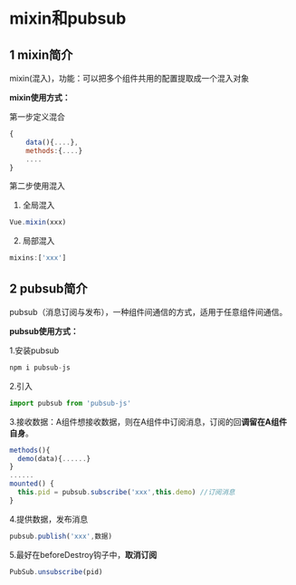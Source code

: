 # mixin和pubsub

## 1 mixin简介

mixin(混入)，功能：可以把多个组件共用的配置提取成一个混入对象

**mixin使用方式：**

第一步定义混合

```js
{
    data(){....},
    methods:{....}
    ....
}
```

第二步使用混入

1. 全局混入

```js
Vue.mixin(xxx)
```

2. 局部混入

```js
mixins:['xxx']
```

## 2 pubsub简介

pubsub（消息订阅与发布），一种组件间通信的方式，适用于任意组件间通信。

**pubsub使用方式：**

1.安装pubsub

```js
npm i pubsub-js
```

2.引入

```js
import pubsub from 'pubsub-js'
```

3.接收数据：A组件想接收数据，则在A组件中订阅消息，订阅的回**调留在A组件自身**。

```js
methods(){
  demo(data){......}
}
......
mounted() {
  this.pid = pubsub.subscribe('xxx',this.demo) //订阅消息
}
```

4.提供数据，发布消息

```js
pubsub.publish('xxx',数据)
```

5.最好在beforeDestroy钩子中，**取消订阅**

```js
PubSub.unsubscribe(pid)
```

